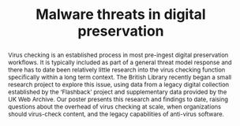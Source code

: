 ---
abstract: Virus checking is an established process in most pre-ingest digital preservation
  workflows. It is typically included as part of a general threat model response and
  there has to date been relatively little research into the virus checking function
  specifically within a long term context. The British Library recently began a small
  research project to explore this issue, using data from a legacy digital collection
  established by the ‘Flashback’ project and supplementary data provided by the UK
  Web Archive. Our poster presents this research and findings to date, raising questions
  about the overhead of virus checking at scale, when organizations should virus-check
  content, and the legacy capabilities of anti-virus software.
creators:
- Samaras, Evanthia
- Day, Michael
- Pennock, Maureen
date: null
document_url: https://services.phaidra.univie.ac.at/api/object/o:1079745/download
grand_parent: iPRES
institutions: []
keywords: []
landing_page_url: https://phaidra.univie.ac.at/o:1079745
language: eng
layout: publication
license: CC BY 4.0 International
notes_url: null
parent: iPRES 2019
publication_type: poster
size: 137580
slides_url: null
source_name: iPRES
title: 'Malware threats in digital preservation '
year: 2019
---